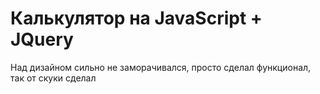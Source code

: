 # Калькулятор на JavaScript + JQuery
Над дизайном сильно не заморачивался, просто сделал функционал, так от скуки сделал
